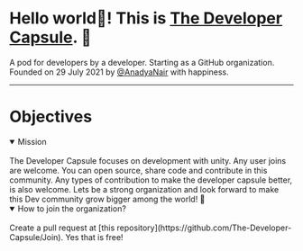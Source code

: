 # Hello world👋! This is [The Developer Capsule](https://github.com/The-Developer-Capsule). 🚀
A pod for developers by a developer. Starting as a GitHub organization.
<br>
Founded on 29 July 2021 by [@AnadyaNair](https://github.com/AnadyaNair) with happiness.

<hr>

# Objectives

<details open>
<summary>Mission</summary>
<br>
The Developer Capsule focuses on development with unity. Any user joins are welcome. You can open source, share code and contribute in this community.
Any types of contribution to make the developer capsule better, is also welcome.
Lets be a strong organization and look forward to make this Dev community grow bigger among the world! 💪
</details>

<details open>
<summary>How to join the organization?</summary>
<br>
Create a pull request at [this repository](https://github.com/The-Developer-Capsule/Join).
Yes that is free!
</details>

